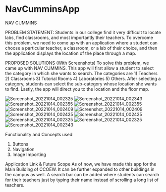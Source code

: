 # NavCumminsApp
NAV CUMMINS

PROBLEM STATEMENT:
Students in our college find it very difficult to locate labs, find classrooms, and most importantly their teachers. To overcome this problem, we need to come up with an application where a student can choose a particular teacher, a classroom, or a lab of their choice, and then the application displays the location of the place through a map.

PROPOSED SOLUTIONS (With Screenshots)
To solve this problem, we came up with NAV CUMMINS. 
This app will first allow a student to select the category in which she wants to search. The categories are 1) Teachers 2) Classrooms 3) Tutorial Rooms 4) Laboratories 5) Others. After selecting a category, students can select the sub-category whose location she wants to find. Lastly, the app will direct you to the location and the floor map. 

![Screenshot_20221014_002325](https://user-images.githubusercontent.com/112975877/195688919-55438656-0376-49d9-bc5c-266683723448.jpg)
![Screenshot_20221014_002343](https://user-images.githubusercontent.com/112975877/195688929-cca0f732-1871-489f-b705-f599c8e270cb.jpg)
![Screenshot_20221014_002355](https://user-images.githubusercontent.com/112975877/195688936-055c8a4b-7cbe-4381-a04c-4be4a994ac4a.jpg)
![Screenshot_20221014_002355](https://user-images.githubusercontent.com/112975877/195688952-ba2442e4-275c-4de9-bf50-5a42ae45281b.jpg)
![Screenshot_20221014_002409](https://user-images.githubusercontent.com/112975877/195688954-8cc32345-b121-45d8-9fa2-d30466e952af.jpg)
![Screenshot_20221014_002409](https://user-images.githubusercontent.com/112975877/195688957-ca699630-189e-45a5-ac4b-6c12114a9693.jpg)
![Screenshot_20221014_002425](https://user-images.githubusercontent.com/112975877/195688958-2b96e4fd-7563-42ca-b1d1-097d5d962699.jpg)
![Screenshot_20221014_002425](https://user-images.githubusercontent.com/112975877/195688961-995717a5-e08f-4021-b726-1d0cea2fd43e.jpg)
![Screenshot_20221014_002325](https://user-images.githubusercontent.com/112975877/195688965-8e8d9ce5-8d77-4a1d-8a39-3bcdd0a8d71b.jpg)
![Screenshot_20221014_002325](https://user-images.githubusercontent.com/112975877/195688966-f1a7a02a-df44-49d3-814e-9789dfa75b9a.jpg)
![Screenshot_20221014_002343](https://user-images.githubusercontent.com/112975877/195688932-a2daf786-9a30-4f77-8c45-f59adba88277.jpg)


Functionality and Concepts used
1)	Buttons
2)	Navigation
3)	Image Importing

Application Link & Future Scope
As of now, we have made this app for the Main Building of CCOEW. It can be further expanded to other buildings in the campus as well.
A search bar can be added where students can search for their teachers just by typing their name instead of scrolling a long list of teachers.

